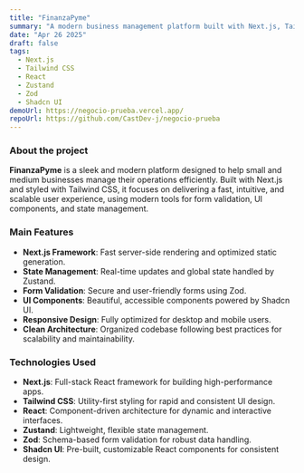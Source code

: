 ```yaml
---
title: "FinanzaPyme"
summary: "A modern business management platform built with Next.js, Tailwind CSS, and Zustand."
date: "Apr 26 2025"
draft: false
tags:
  - Next.js
  - Tailwind CSS
  - React
  - Zustand
  - Zod
  - Shadcn UI
demoUrl: https://negocio-prueba.vercel.app/
repoUrl: https://github.com/CastDev-j/negocio-prueba
---
```


### About the project

**FinanzaPyme** is a sleek and modern platform designed to help small and medium businesses manage their operations efficiently. Built with Next.js and styled with Tailwind CSS, it focuses on delivering a fast, intuitive, and scalable user experience, using modern tools for form validation, UI components, and state management.

### Main Features

- **Next.js Framework**: Fast server-side rendering and optimized static generation.
- **State Management**: Real-time updates and global state handled by Zustand.
- **Form Validation**: Secure and user-friendly forms using Zod.
- **UI Components**: Beautiful, accessible components powered by Shadcn UI.
- **Responsive Design**: Fully optimized for desktop and mobile users.
- **Clean Architecture**: Organized codebase following best practices for scalability and maintainability.

### Technologies Used

- **Next.js**: Full-stack React framework for building high-performance apps.
- **Tailwind CSS**: Utility-first styling for rapid and consistent UI design.
- **React**: Component-driven architecture for dynamic and interactive interfaces.
- **Zustand**: Lightweight, flexible state management.
- **Zod**: Schema-based form validation for robust data handling.
- **Shadcn UI**: Pre-built, customizable React components for consistent design.
